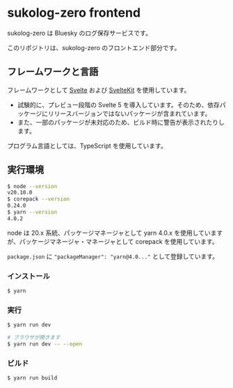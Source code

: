 # sukolog-zero frontend

sukolog-zero は Bluesky のログ保存サービスです。

このリポジトリは、sukolog-zero のフロントエンド部分です。

## フレームワークと言語

フレームワークとして [Svelte](https://svelte.dev/) および [SvelteKit](https://kit.svelte.dev/) を使用しています。

- 試験的に、プレビュー段階の Svelte 5 を導入しています。そのため、依存パッケージにリリースバージョンではないパッケージが含まれています。
- また、一部のパッケージが未対応のため、ビルド時に警告が表示されたりします。

プログラム言語としては、TypeScript を使用しています。

## 実行環境

```bash
$ node --version
v20.10.0
$ corepack --version
0.24.0
$ yarn --version
4.0.2
```

node は 20.x 系統、パッケージマネージャとして yarn 4.0.x を使用していますが、パッケージマネージャ・マネージャとして corepack を使用しています。

`package.json` に `"packageManager": "yarn@4.0..."` として登録しています。

### インストール

```bash
$ yarn
```

### 実行

```bash
$ yarn run dev

# ブラウザが開きます
$ yarn run dev -- --open
```

### ビルド

```bash
$ yarn run build
```
